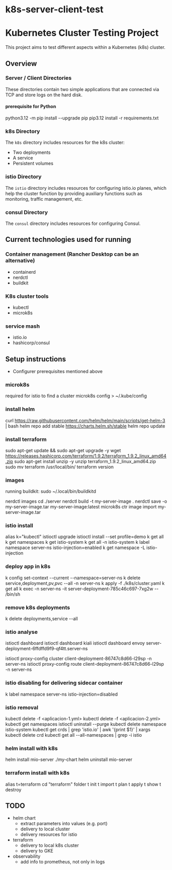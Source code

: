 # k8s-server-client-test

# Kubernetes Cluster Testing Project

This project aims to test different aspects within a Kubernetes (k8s) cluster.

## Overview

### Server / Client Directories
These directories contain two simple applications that are connected via TCP and store logs on the hard disk.

#### prerequisite for Python
python3.12 -m pip install --upgrade pip
pip3.12 install -r requirements.txt

### k8s Directory
The `k8s` directory includes resources for the k8s cluster:
- Two deployments
- A service
- Persistent volumes

### istio Directory
The `istio` directory includes resources for configuring istio.io planes, which help the cluster function by providing auxiliary functions such as monitoring, traffic management, etc.

### consul Directory
The `consul` directory includes resources for configuring Consul.

## Current technologies used for running
### Container management (Rancher Desktop can be an alternative)
- containerd 
- nerdctl
- buildkit
### K8s cluster tools
- kubectl
- microk8s
### service mash 
- istio.io
- hashicorp/consul


## Setup instructions
- Configurer prerequisites mentioned above
### microk8s 
required for istio to find a cluster
microk8s config > ~/.kube/config

### install helm
curl https://raw.githubusercontent.com/helm/helm/main/scripts/get-helm-3 | bash
helm repo add stable https://charts.helm.sh/stable
helm repo update

### install terraform
sudo apt-get update && sudo apt-get upgrade -y
wget https://releases.hashicorp.com/terraform/1.9.2/terraform_1.9.2_linux_amd64.zip
sudo apt-get install unzip -y
unzip terraform_1.9.2_linux_amd64.zip
sudo mv terraform /usr/local/bin/
terraform version

### images
running buildkit: sudo ~/.local/bin/buildkitd

nerdctl images
cd ./server
nerdctl build -t my-server-image .
nerdctl save -o my-server-image.tar my-server-image:latest
microk8s ctr image import my-server-image.tar
### istio install 
alias k="kubectl"
istioctl upgrade
istioctl install --set profile=demo
k get all
k get namespaces
k get istio-system
k get all -n istio-system
k label namespace server-ns istio-injection=enabled
k get namespace -L istio-injection

### deploy app in k8s 
k config set-context --current --namespace=server-ns
k delete service,deployment,pv,pvc --all -n server-ns 
k apply -f ./k8s/cluster.yaml
k get all
k exec -n server-ns -it server-deployment-785c46c697-7xg2w -- /bin/sh

### remove k8s deployments
k delete deployments,service --all

### istio analyse
istioctl dashboard
istioctl dashboard kiali
istioctl dashboard envoy server-deployment-6ffdffd9f9-qf4tt.server-ns


istioctl proxy-config cluster client-deployment-86747c8d66-l29sp -n server-ns
istioctl proxy-config route client-deployment-86747c8d66-l29sp -n server-ns

### istio disabling for delivering sidecar container

k label namespace server-ns istio-injection=disabled

### istio removal

kubectl delete -f <aplicacion-1.yml>
kubectl delete -f <aplicacion-2.yml>
kubectl get namespaces
istioctl uninstall --purge
kubectl delete namespace istio-system
kubectl get crds | grep 'istio.io' | awk '{print $1}' | xargs kubectl delete crd
kubectl get all --all-namespaces | grep -i istio

### helm install with k8s
helm install mio-server ./my-chart
helm uninstall mio-server

### terraform install with k8s
alias t=terraform
cd "terraform" folder
t init
t import
t plan
t apply
t show
t destroy

## TODO
- helm chart
  + extract parameters into values (e.g. port)
  + delivery to local cluster
  - delivery resources for istio
- terraform
  + delivery to local k8s cluster
  - delivery to GKE
- observability 
  - add info to prometheus, not only in logs